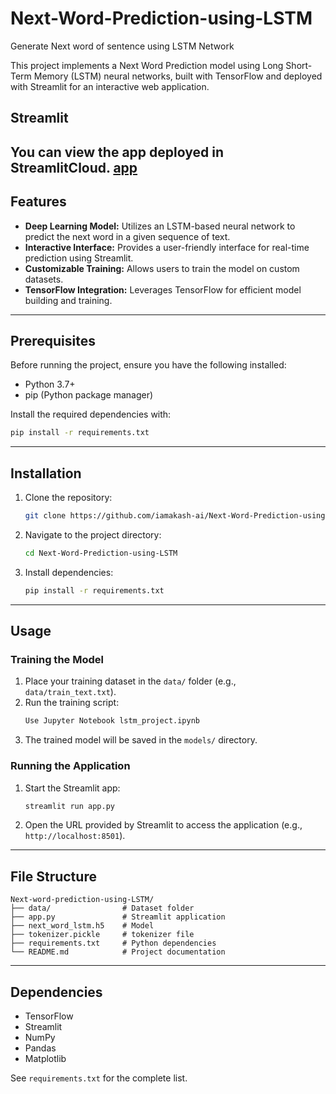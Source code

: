 # Next-Word-Prediction-using-LSTM
Generate Next word of sentence using LSTM Network


This project implements a Next Word Prediction model using Long Short-Term Memory (LSTM) neural networks, built with TensorFlow and deployed with Streamlit for an interactive web application.


## Streamlit 

You can view the app deployed in StreamlitCloud. [app](https://next-word-prediction-using-lstm-4mnhdeaa5gftappj8cgttr3.streamlit.app/)   
---

## Features
- **Deep Learning Model:** Utilizes an LSTM-based neural network to predict the next word in a given sequence of text.
- **Interactive Interface:** Provides a user-friendly interface for real-time prediction using Streamlit.
- **Customizable Training:** Allows users to train the model on custom datasets.
- **TensorFlow Integration:** Leverages TensorFlow for efficient model building and training.

---

## Prerequisites

Before running the project, ensure you have the following installed:
- Python 3.7+
- pip (Python package manager)

Install the required dependencies with:

```bash
pip install -r requirements.txt
```

---

## Installation

1. Clone the repository:
   ```bash
   git clone https://github.com/iamakash-ai/Next-Word-Prediction-using-LSTM.git
   ```

2. Navigate to the project directory:
   ```bash
   cd Next-Word-Prediction-using-LSTM
   ```

3. Install dependencies:
   ```bash
   pip install -r requirements.txt
   ```

---

## Usage

### Training the Model
1. Place your training dataset in the `data/` folder (e.g., `data/train_text.txt`).
2. Run the training script:
   ```bash
   Use Jupyter Notebook lstm_project.ipynb
   ```
3. The trained model will be saved in the `models/` directory.

### Running the Application
1. Start the Streamlit app:
   ```bash
   streamlit run app.py
   ```
2. Open the URL provided by Streamlit to access the application (e.g., `http://localhost:8501`).

---

## File Structure

```
Next-word-prediction-using-LSTM/
├── data/                # Dataset folder             
├── app.py               # Streamlit application
├── next_word_lstm.h5    # Model 
├── tokenizer.pickle     # tokenizer file
├── requirements.txt     # Python dependencies
└── README.md            # Project documentation
```

---

## Dependencies
- TensorFlow
- Streamlit
- NumPy
- Pandas
- Matplotlib

See `requirements.txt` for the complete list.


